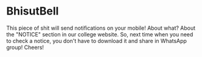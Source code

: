 # BhisutBell
This piece of shit will send notifications on your mobile! About what? About the "NOTICE" section in our college website. So, next time when you need to check a notice, you don't have to download it and share in WhatsApp group! Cheers!
